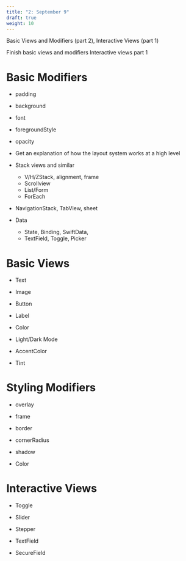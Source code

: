 ```yaml
---
title: "2: September 9"
draft: true
weight: 10
---
```

Basic Views and Modifiers (part 2), Interactive Views (part 1)

Finish basic views and modifiers
Interactive views part 1

# Basic Modifiers

- padding
- background
- font
- foregroundStyle
- opacity

- Get an explanation of how the layout system works at a high level
- Stack views and similar
	- V/H/ZStack, alignment, frame
	- Scrollview
	- List/Form
	- ForEach
- NavigationStack, TabView, sheet

- Data
	- State, Binding, SwiftData, 
	- TextField, Toggle, Picker

# Basic Views

  

- Text

- Image

- Button

- Label

- Color

- Light/Dark Mode

- AccentColor

- Tint


# Styling Modifiers

  

- overlay

- frame

- border

- cornerRadius

- shadow

- Color
# Interactive Views

  

- Toggle

- Slider

- Stepper

- TextField

- SecureField